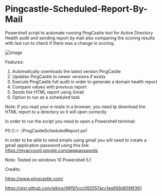 # Pingcastle-Scheduled-Report-By-Mail

Powershell script to automate running PingCastle tool for Active Directory Health audit and sending report by mail
also comparing the scoring results with last run to check if there was a change in scoring.

![image](https://user-images.githubusercontent.com/6965771/153182886-7739fc9e-3bb5-4c59-98d3-53a59c1f2d1a.png)

Features:
1. Automatically sownloads the latest version PingCastle
2. Updates PingCastle to newer versions if exists
3. Execute PingCastle full audit in order to generate a domain health report
4. Compare values with previous report
5. Sends the HTML report using Gmail
6. Option to run as a scheduled task

Note: If you read your e-mails in a browser, you need tp download the HTML report to a directory so it will open correctly

In order to run the script you need to open a Powershell terminal:

PS C:\> .\PingCastleScheduledReport.ps1

In order to be able to send emails using gmail you will need to create a gmail application password using this link:
https://myaccount.google.com/apppasswords

Note: Tested on windows 10 Powershell 5.1

Credits:

https://www.pingcastle.com/

https://gist.github.com/aikiox/98f97ccc092557acc1ea958d65f8f361
